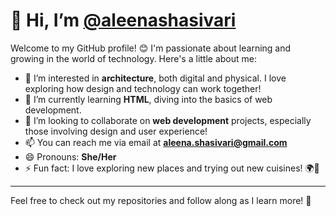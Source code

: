 # 👋 Hi, I’m [@aleenashasivari](https://github.com/aleenashasivari)

Welcome to my GitHub profile! 😊 I'm passionate about learning and growing in the world of technology. Here's a little about me:

- 👀 I’m interested in **architecture**, both digital and physical. I love exploring how design and technology can work together!
- 🌱 I’m currently learning **HTML**, diving into the basics of web development.
- 💞️ I’m looking to collaborate on **web development** projects, especially those involving design and user experience!
- 📫 You can reach me via email at **aleena.shasivari@gmail.com** 
- 😄 Pronouns: **She/Her**
- ⚡ Fun fact: I love exploring new places and trying out new cuisines! 🌍🍣

---

Feel free to check out my repositories and follow along as I learn more! 🚀
